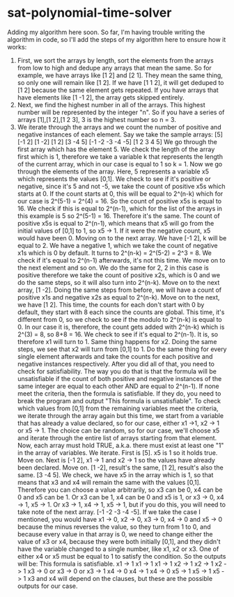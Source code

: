 # sat-polynomial-time-solver
Adding my algorithm here soon.
So far, I'm having trouble writing the algorithm in code, so I'll add the steps of my algorithm here to ensure how it works:
1. First, we sort the arrays by length, sort the elements from the arrays from low to high and dedupe any arrays that mean the same. So for example, we have arrays like [1 2] and [2 1]. They mean the same thing, so only one will remain like [1 2]. If we have [1 1 2], it will get deduped to [1 2] because the same element gets repeated. If you have arrays that have elements like [1 -1 2], the array gets skipped entirely.
2. Next, we find the highest number in all of the arrays. This highest number will be represented by the integer "n". So if you have a series of arrays [1],[1 2],[1 2 3], 3 is the highest number so n = 3.
3. We iterate through the arrays and we count the number of positive and negative instances of each element. Say we take the sample arrays:
   [5]
   [-1 2]
   [1 -2]
   [1 2]
   [3 -4 5]
   [-1 -2 -3 -4 -5]
   [1 2 3 4 5]
   We go through the first array which has the element 5. We check the length of the array first which is 1, therefore we take a variable k that represents the length of the current array, which in our case is equal to 1 so k = 1. Now we go through the elements of the array. Here, 5 represents a variable x5 which represents the values [0,1]. We check to see if it's positive or negative, since it's 5 and not -5, we take the count of positive x5s which starts at 0. If the count starts at 0, this will be equal to 2^(n-k) which for our case is 2^(5-1) = 2^(4) = 16. So the count of positive x5s is equal to 16. We check if this is equal to 2^(n-1), which for the list of the arrays in this example is 5 so 2^(5-1) = 16. Therefore it's the same. The count of positive x5s is equal to 2^(n-1), which means that x5 will go from the initial values of [0,1] to 1, so x5 -> 1. If it were the negative count, x5 would have been 0. Moving on to the next array. We have [-1 2], k will be equal to 2. We have a negative 1, which we take the count of negative x1s which is 0 by default. It turns to 2^(n-k) = 2^(5-2) = 2^3 = 8. We check if it's equal to 2^(n-1) afterwards, it's not this time. We move on to the next element and so on. We do the same for 2, 2 in this case is positive therefore we take the count of positive x2s, which is 0 and we do the same steps, so it will also turn into 2^(n-k). Move on to the next array, [1 -2]. Doing the same steps from before, we will have a count of positive x1s and negative x2s as equal to 2^(n-k). Move on to the next, we have [1 2]. This time, the counts for each don't start with 0 by default, they start with 8 each since the counts are global. This time, it's different from 0, so we check to see if the modulo to 2^(n-k) is equal to 0. In our case it is, therefore, the count gets added with 2^(n-k) which is 2^(3) = 8, so 8+8 = 16. We check to see if it's equal to 2^(n-1). It is, so therefore x1 will turn to 1. Same thing happens for x2. Doing the same steps, we see that x2 will turn from [0,1] to 1. Do the same thing for every single element afterwards and take the counts for each positive and negative instances respectively. After you did all of that, you need to check for satisfiability. The way you do that is that the formula will be unsatisfiable if the count of both positive and negative instances of the same integer are equal to each other AND are equal to 2^(n-1). If none meet the criteria, then the formula is satisfiable. If they do, you need to break the program and output "This formula is unsatisfiable". To check which values from [0,1] from the remaining variables meet the criteria, we iterate through the array again but this time, we start from a variable that has already a value declared, so for our case, either x1 ->1, x2 -> 1 or x5 -> 1. The choice can be random, so for our case, we'll choose x5 and iterate through the entire list of arrays starting from that element. Now, each array must hold TRUE, a.k.a. there must exist at least one "1" in the array of variables. We iterate. First is [5]. x5 is 1 so it holds true. Move on. Next is [-1 2], x1 -> 1 and x2 -> 1 so the values have already been declared. Move on. [1 -2], result's the same, [1 2], result's also the same. [3 -4 5]. We check, we have x5 in the array which is 1, so that means that x3 and x4 will remain the same with the values [0,1]. Therefore you can choose a value arbitrarily, so x3 can be 0, x4 can be 0 and x5 can be 1. Or x3 can be 1, x4 can be 0 and x5 is 1, or x3 -> 0, x4 -> 1, x5 -> 1. Or x3 -> 1, x4 -> 1, x5 -> 1, but if you do this, you will need to take note of the next array. [-1 -2 -3 -4 -5]. If we take the case I mentioned, you would have x1 -> 0, x2 -> 0, x3 -> 0, x4 -> 0 and x5 -> 0 because the minus reverses the value, so they turn from 1 to 0, and because every value in that array is 0, we need to change either the value of x3 or x4, because they were both initially [0,1], and they didn't have the variable changed to a single number, like x1, x2 or x3. One of either x4 or x5 must be equal to 1 to satisfy the condition. So the outputs will be:
This formula is satisfiable.
x1 -> 1      x1 -> 1      x1 -> 1
x2 -> 1      x2 -> 1      x2 -> 1
x3 -> 0  or  x3 -> 0  or  x3 -> 1 
x4 -> 0      x4 -> 1      x4 -> 0
x5 -> 1      x5 -> 1      x5 -> 1
x3 and x4 will depend on the clauses, but these are the possible outputs for our case.
